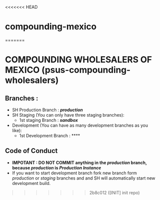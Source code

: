 <<<<<<< HEAD
# compounding-mexico
=======
# COMPOUNDING WHOLESALERS OF MEXICO (psus-compounding-wholesalers)

## Branches :
- SH Production Branch  : **_production_**
- SH Staging  (You can only have three staging branches):
   - 1st staging Branch :  **_sandbox_**
- Development (You can have as many development branches as you like): 
   - 1st Development Branch : ****
   
## Code of Conduct
- **IMPOTANT : DO NOT COMMIT anything in the _production_ branch, because _production_ is _Production Instance_**
- If you want to start development branch fork new branch form _production_ or _staging_ branches and and SH will automatically start new development build.

>>>>>>> 2b8c012 ([INIT] init repo)
